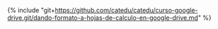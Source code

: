{% include "git+https://github.com/catedu/catedu/curso-google-drive.git/dando-formato-a-hojas-de-calculo-en-google-drive.md" %} 




